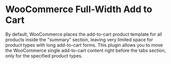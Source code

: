 WooCommerce Full-Width Add to Cart
======================

By default, WooCommerce places the add-to-cart product template for all products inside the "summary" section, leaving very limited space for product types with long add-to-cart forms. This plugin allows you to move the WooCommerce single add-to-cart content right before the tabs section, only for the specified product types.
